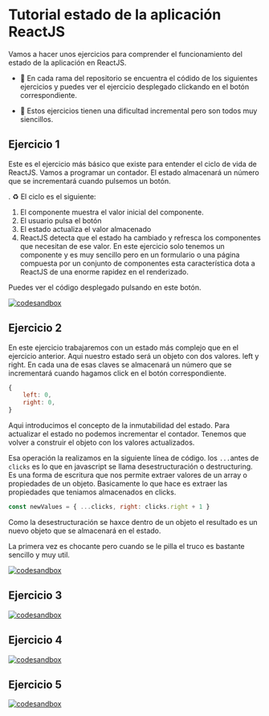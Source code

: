 
# Tutorial estado de la aplicación ReactJS

Vamos a hacer unos ejercicios para comprender el funcionamiento del estado de la aplicación en ReactJS. 

- 🌱 En cada rama del repositorio se encuentra el códido de los siguientes ejercicios y puedes ver el ejercicio desplegado clickando en el botón correspondiente.

- 📶 Estos ejercicios tienen una dificultad incremental pero son todos muy siencillos.

## Ejercicio 1 
Este es el ejercicio más básico que existe para entender el ciclo de vida de ReactJS. Vamos a  programar un contador. El estado almacenará un número que se incrementará cuando pulsemos un botón.

. ♻️ El ciclo es el siguiente:
1. El componente muestra el valor inicial del componente.
2. El usuario pulsa el botón
3. El estado actualiza el valor almacenado
4. ReactJS detecta que el estado ha cambiado y refresca los componentes que necesitan de ese valor. En este ejercicio solo tenemos un componente y es muy sencillo pero en un formulario o una página compuesta por un conjunto de componentes esta característica dota a ReactJS de una enorme rapidez en el renderizado.

Puedes ver el código desplegado pulsando en este botón.

[![codesandbox](https://codesandbox.io/static/img/play-codesandbox.svg)](https://codesandbox.io/p/github/HugoLebredo/react_tutorial/ejercicio1)

## Ejercicio 2 
En este ejercicio trabajaremos con un estado más complejo que en el ejercicio anterior. Aqui nuestro estado será un objeto con dos valores. left y right. En cada una de esas claves se almacenará un número que se incrementará cuando hagamos click en el botón correspondiente.

```javascript
{ 
    left: 0,
    right: 0,
}
```

Aqui introducimos el concepto de la inmutabilidad del estado. Para actualizar el estado no podemos incrementar el contador. Tenemos que volver a construir el objeto con los valores actualizados.

Esa operación la realizamos en la siguiente línea de código. los `...`antes de `clicks` es lo que en javascript se llama desestructuración o destructuring. Es una forma de escritura que nos permite extraer valores de un array o propiedades de un objeto. Basicamente lo que hace es extraer las propiedades que teniamos almacenados en clicks. 

```javascript
const newValues = { ...clicks, right: clicks.right + 1 }
```
Como la desestructuración se haxce dentro de un objeto el resultado es un nuevo objeto que se almacenará en el estado.

La primera vez es chocante pero cuando se le pilla el truco es bastante sencillo y muy util.

[![codesandbox](https://codesandbox.io/static/img/play-codesandbox.svg)](https://codesandbox.io/p/github/HugoLebredo/react_tutorial/ejercicio2)

## Ejercicio 3 
[![codesandbox](https://codesandbox.io/static/img/play-codesandbox.svg)](https://codesandbox.io/p/github/HugoLebredo/react_tutorial/ejercicio3)

## Ejercicio 4 
[![codesandbox](https://codesandbox.io/static/img/play-codesandbox.svg)](https://codesandbox.io/p/github/HugoLebredo/react_tutorial/ejercicio4)

## Ejercicio 5 
[![codesandbox](https://codesandbox.io/static/img/play-codesandbox.svg)](https://codesandbox.io/p/github/HugoLebredo/react_tutorial/ejercicio5)
